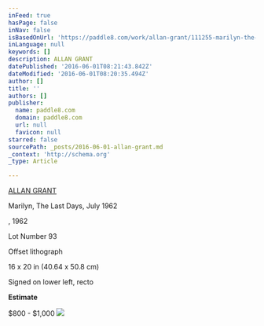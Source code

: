 ```yaml
---
inFeed: true
hasPage: false
inNav: false
isBasedOnUrl: 'https://paddle8.com/work/allan-grant/111255-marilyn-the-last-days-july-1962/'
inLanguage: null
keywords: []
description: ALLAN GRANT
datePublished: '2016-06-01T08:21:43.842Z'
dateModified: '2016-06-01T08:20:35.494Z'
author: []
title: ''
authors: []
publisher:
  name: paddle8.com
  domain: paddle8.com
  url: null
  favicon: null
starred: false
sourcePath: _posts/2016-06-01-allan-grant.md
_context: 'http://schema.org'
_type: Article

---
```

[ALLAN GRANT][0]

Marilyn, The Last Days, July 1962

, 1962

Lot Number 93

Offset lithograph

16 x 20 in (40.64 x 50.8 cm)

Signed on lower left, recto

**Estimate**

$800 - $1,000
![](https://assets.paddle8.com/510/1384/111255/111255-1464278356-Allan-Grant_Marilyn-the-Last-Days%2C-July-1962_1-xl.jpg)

[0]: https://paddle8.com/artists/allan-grant